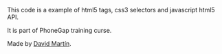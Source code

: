 This code is a example of html5 tags, css3 selectors and javascript html5 API.

It is part of PhoneGap training curse.

Made by [David Martín].

[David Martín]:  https://twitter.com/dmgarcia2
